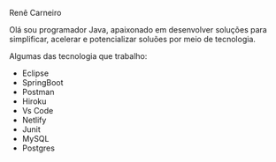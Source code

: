 Renê Carneiro

Olá sou programador Java, apaixonado em desenvolver soluções para simplificar, acelerar e potencializar soluões por meio de tecnologia.

Algumas das tecnologia que trabalho:

- Eclipse
- SpringBoot
- Postman
- Hiroku
- Vs Code
- Netlify
- Junit
- MySQL
- Postgres




